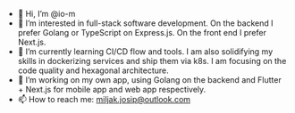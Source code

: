 - 👋 Hi, I’m @io-m
- 👀 I’m interested in full-stack software development. On the backend I prefer Golang or TypeScript on Express.js. On the front end I prefer Next.js.
- 🌱 I’m currently learning CI/CD flow and tools. I am also solidifying my skills in dockerizing services and ship them via k8s. I am focusing on the code quality and hexagonal architecture.
- 💞️ I’m working on my own app, using Golang on the backend and Flutter + Next.js for mobile app and web app respectively.
- 📫 How to reach me: miljak.josip@outlook.com

